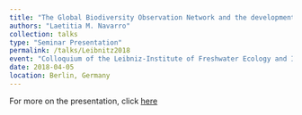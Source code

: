 ```yaml
---
title: "The Global Biodiversity Observation Network and the development of Essential Biodiversity Variables"
authors: "Laetitia M. Navarro"
collection: talks
type: "Seminar Presentation"
permalink: /talks/Leibnitz2018
event: "Colloquium of the Leibniz-Institute of Freshwater Ecology and Inland Fishery (IGB)"
date: 2018-04-05
location: Berlin, Germany
---
```

For more on the presentation, click [here](https://www.igb-berlin.de/en/veranstaltung/dr-laetitia-navarro)
